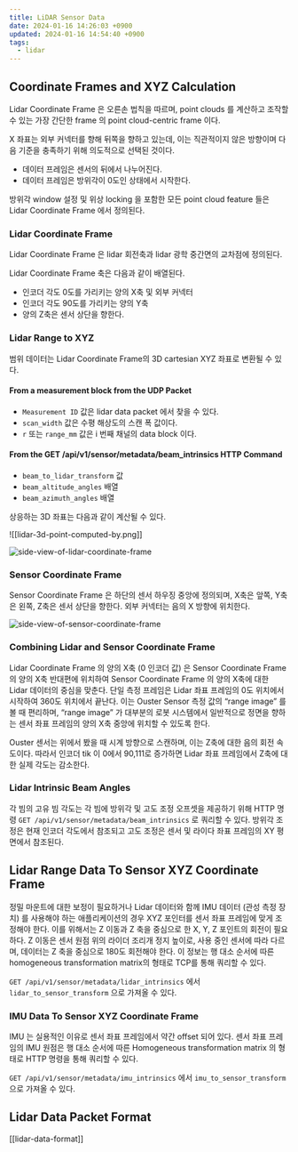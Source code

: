 ```yaml
---
title: LiDAR Sensor Data
date: 2024-01-16 14:26:03 +0900
updated: 2024-01-16 14:54:40 +0900
tags:
  - lidar
---
```


## Coordinate Frames and XYZ Calculation

Lidar Coordinate Frame 은 오른손 법칙을 따르며, point clouds 를 계산하고 조작할 수 있는 가장 간단한 frame 의 point cloud-centric frame 이다.  

X 좌표는 외부 커넥터를 향해 뒤쪽을 향하고 있는데, 이는 직관적이지 않은 방향이며 다음 기준을 충족하기 위해 의도적으로 선택된 것이다.  

- 데이터 프레임은 센서의 뒤에서 나누어진다. 
- 데이터 프레임은 방위각이 0도인 상태에서 시작한다.  

방위각 window 설정 및 위상 locking 을 포함한 모든 point cloud feature 들은 Lidar Coordinate Frame 에서 정의된다. 

### Lidar Coordinate Frame

Lidar Coordinate Frame 은 lidar 회전축과 lidar 광학 중간면의 교차점에 정의된다. 

Lidar Coordinate Frame 축은 다음과 같이 배열된다. 
- 인코더 각도 0도를 가리키는 양의 X축 및 외부 커넥터
- 인코더 각도 90도를 가리키는 양의 Y축
- 양의 Z축은 센서 상단을 향한다. 

### Lidar Range to XYZ

범위 데이터는 Lidar Coordinate Frame의 3D cartesian XYZ 좌표로 변환될 수 있다.  

#### From a measurement block from the UDP Packet

- `Measurement ID` 값은 lidar data packet 에서 찾을 수 있다. 
- `scan_width` 값은 수평 해상도의 스캔 폭 값이다. 
- `r` 또는 `range_mm` 값은 i 번째 채널의 data block 이다.

#### From the GET /api/v1/sensor/metadata/beam_intrinsics HTTP Command

- `beam_to_lidar_transform` 값
- `beam_altitude_angles` 배열
- `beam_azimuth_angles` 배열

상응하는 3D 좌표는 다음과 같이 계산될 수 있다. 

![[lidar-3d-point-computed-by.png]]

![side-view-of-lidar-coordinate-frame](https://static.ouster.dev/sensor-docs/_images/lidar-frame-side.svg)

### Sensor Coordinate Frame

Sensor Coordinate Frame 은 하단의 센서 하우징 중앙에 정의되며, X축은 앞쪽, Y축은 왼쪽, Z축은 센서 상단을 향한다. 외부 커넥터는 음의 X 방향에 위치한다.  

![side-view-of-sensor-coordinate-frame](https://static.ouster.dev/sensor-docs/_images/sensor-frame-side.svg)

### Combining Lidar and Sensor Coordinate Frame

Lidar Coordinate Frame 의 양의 X축 (0 인코더 값) 은 Sensor Coordinate Frame 의 양의 X축 반대편에 위치하여 Sensor Coordinate Frame 의 양의 X축에 대한 Lidar 데이터의 중심을 맞춘다. 단일 측정 프레임은 Lidar 좌표 프레임의 0도 위치에서 시작하여 360도 위치에서 끝난다. 이는 Ouster Sensor 측정 값의 “range image” 를 볼 때 편리하며, “range image” 가 대부분의 로봇 시스템에서 일반적으로 정면을 향하는 센서 좌표 프레임의 양의 X축 중앙에 위치할 수 있도록 한다. 

Ouster 센서는 위에서 봤을 때 시계 방향으로 스캔하며, 이는 Z축에 대한 음의 회전 속도이다. 따라서 인코더 tik 이 0에서 90,111로 증가하면 Lidar 좌표 프레임에서 Z축에 대한 실제 각도는 감소한다.  

### Lidar Intrinsic Beam Angles

각 빔의 고유 빔 각도는 각 빔에 방위각 및 고도 조정 오프셋을 제공하기 위해 HTTP 명령 `GET /api/v1/sensor/metadata/beam_intrinsics` 로 쿼리할 수 있다. 방위각 조정은 현재 인코더 각도에서 참조되고 고도 조정은 센서 및 라이다 좌표 프레임의 XY 평면에서 참조된다.  

## Lidar Range Data To Sensor XYZ Coordinate Frame

정밀 마운트에 대한 보정이 필요하거나 Lidar 데이터와 함께 IMU 데이터 (관성 측정 장치) 를 사용해야 하는 애플리케이션의 경우 XYZ 포인터를 센서 좌표 프레임에 맞게 조정해야 한다. 이를 위해서는 Z 이동과 Z 축을 중심으로 한 X, Y, Z 포인트의 회전이 필요하다. Z 이동은 센서 원점 위의 라이더 조리개 정지 높이로, 사용 중인 센서에 따라 다르며, 데이터는 Z 축을 중심으로 180도 회전해야 한다. 이 정보는 행 대소 순서에 따른 homogeneous transformation matrix의 형태로 TCP를 통해 쿼리할 수 있다. 

`GET /api/v1/sensor/metadata/lidar_intrinsics` 에서 `lidar_to_sensor_transform` 으로 가져올 수 있다.  

### IMU Data To Sensor XYZ Coordinate Frame

IMU 는 실용적인 이유로 센서 좌표 프레임에서 약간 offset 되어 있다. 센서 좌표 프레임의 IMU 원점은 행 대소 순서에 따른 Homogeneous transformation matrix 의 형태로 HTTP 명령을 통해 쿼리할 수 있다. 

`GET /api/v1/sensor/metadata/imu_intrinsics` 에서 `imu_to_sensor_transform` 으로 가져올 수 있다.  

## Lidar Data Packet Format

[[lidar-data-format]]